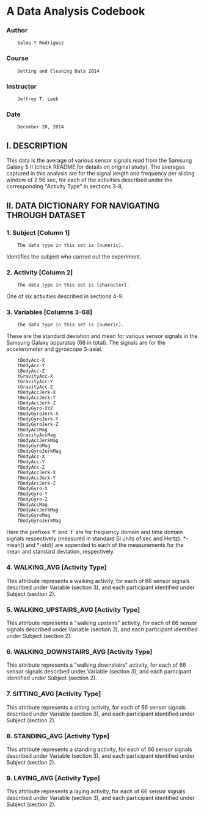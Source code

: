 A Data Analysis Codebook
========================

### Author
        Salma Y Rodriguez

### Course
        Getting and Cleaning Data 2014

### Instructor
        Jeffrey T. Leek

### Date
        December 20, 2014

## I. DESCRIPTION

This data is the average of various sensor signals read from the
Samsung Galaxy S II (check README for details on original study).
The averages captured in this analysis are for the signal length and
frequency per sliding window of 2.56 sec, for each of the activities
described under the corresponding "Activity Type" in sections 3-8,


## II. DATA DICTIONARY FOR NAVIGATING THROUGH DATASET

### 1. Subject [Column 1]

        The data type in this set is [numeric].

Identifies the subject who carried out the experiment.

### 2. Activity [Column 2]

        The data type in this set is [character].

One of six activities described in sections 4-9.

### 3. Variables [Columns 3-68]

        The data type in this set is [numeric].

These are the standard deviation and mean for various sensor signals
in the Samsung Galaxy apparatus (66 in total). The signals are for the
accelerometer and gyroscope 3-axial.


        tBodyAcc-X
        tBodyAcc-Y
        tBodyAcc-Z
        tGravityAcc-X
        tGravityAcc-Y
        tGravityAcc-Z
        tBodyAccJerk-X
        tBodyAccJerk-Y
        tBodyAccJerk-Z
        tBodyGyro-XYZ
        tBodyGyroJerk-X
        tBodyGyroJerk-Y
        tBodyGyroJerk-Z
        tBodyAccMag
        tGravityAccMag
        tBodyAccJerkMag
        tBodyGyroMag
        tBodyGyroJerkMag
        fBodyAcc-X
        fBodyAcc-Y
        fBodyAcc-Z
        fBodyAccJerk-X
        fBodyAccJerk-Y
        fBodyAccJerk-Z
        fBodyGyro-X
        fBodyGyro-Y
        fBodyGyro-Z
        fBodyAccMag
        fBodyAccJerkMag
        fBodyGyroMag
        fBodyGyroJerkMag


Here the prefixes 'f' and 't' are for frequency domain and time domain
signals respectively (measured in standard SI units of sec and Hertz).
*-mean() and *-std() are appended to each of the measurements for the
mean and standard deviation, respectively.

### 4. WALKING_AVG [Activity Type]

This attribute represents a walking activity, for each
of 66 sensor signals described under Variable
(section 3), and each participant identified under Subject (section 2).

### 5. WALKING_UPSTAIRS_AVG [Activity Type]

This attribute represents a "walking upstairs" activity,
for each of 66 sensor signals described under Variable (section 3),
and each participant identified under Subject (section 2).

### 6. WALKING_DOWNSTAIRS_AVG [Activity Type]

This attribute represents a "walking downstairs" activity,
for each of 66 sensor signals described under Variable (section 3),
and each participant identified under Subject (section 2).

### 7. SITTING_AVG [Activity Type]

This attribute represents a sitting activity,
for each of 66 sensor signals described under Variable (section 3),
and each participant identified under Subject (section 2).

### 8. STANDING_AVG [Activity Type]

This attribute represents a standing activity,
for each of 66 sensor signals described under Variable (section 3),
and each participant identified under Subject (section 2).

### 9. LAYING_AVG [Activity Type]

This attribute represents a laying activity,
for each of 66 sensor signals described under Variable (section 3),
and each participant identified under Subject (section 2).
